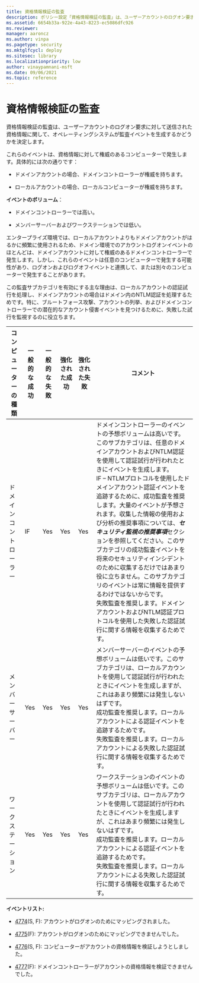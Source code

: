 ```yaml
---
title: 資格情報検証の監査
description: ポリシー設定「資格情報検証の監査」は、ユーザーアカウントのログオン要求資格情報が送信されたときに監査イベントが生成されるかどうかを決定します。
ms.assetid: 6654b33a-922e-4a43-8223-ec5086dfc926
ms.reviewer: 
manager: aaroncz
ms.author: vinpa
ms.pagetype: security
ms.mktglfcycl: deploy
ms.sitesec: library
ms.localizationpriority: low
author: vinaypamnani-msft
ms.date: 09/06/2021
ms.topic: reference
---
```


# 資格情報検証の監査

資格情報検証の監査は、ユーザーアカウントのログオン要求に対して送信された資格情報に関して、オペレーティングシステムが監査イベントを生成するかどうかを決定します。

これらのイベントは、資格情報に対して権威のあるコンピューターで発生します。具体的には次の通りです：

- ドメインアカウントの場合、ドメインコントローラーが権威を持ちます。

- ローカルアカウントの場合、ローカルコンピューターが権威を持ちます。

**イベントのボリューム**：

- ドメインコントローラーでは高い。

- メンバーサーバーおよびワークステーションでは低い。

エンタープライズ環境では、ローカルアカウントよりもドメインアカウントがはるかに頻繁に使用されるため、ドメイン環境でのアカウントログオンイベントのほとんどは、ドメインアカウントに対して権威のあるドメインコントローラーで発生します。しかし、これらのイベントは任意のコンピューターで発生する可能性があり、ログオンおよびログオフイベントと連携して、または別々のコンピューターで発生することがあります。

この監査サブカテゴリを有効にする主な理由は、ローカルアカウントの認証試行を処理し、ドメインアカウントの場合はドメイン内のNTLM認証を処理するためです。特に、ブルートフォース攻撃、アカウントの列挙、およびドメインコントローラーでの潜在的なアカウント侵害イベントを見つけるために、失敗した試行を監視するのに役立ちます。

| コンピューターの種類 | 一般的な成功 | 一般的な失敗 | 強化された成功 | 強化された失敗 | コメント                                                                                                                                                                                                                                                                                                                                                                                                                                                                                                                                                                                                                                                                                                                                                                                                                                                     |
|-----------------------|---------------|---------------|------------------|------------------|--------------------------------------------------------------------------------------------------------------------------------------------------------------------------------------------------------------------------------------------------------------------------------------------------------------------------------------------------------------------------------------------------------------------------------------------------------------------------------------------------------------------------------------------------------------------------------------------------------------------------------------------------------------------------------------------------------------------------------------------------------------------------------------------------------------------------------------------------------------|
| ドメインコントローラー | IF            | Yes           | Yes              | Yes              | ドメインコントローラーのイベントの予想ボリュームは高いです。このサブカテゴリは、任意のドメインアカウントおよびNTLM認証を使用して認証試行が行われたときにイベントを生成します。<br>IF – NTLMプロトコルを使用したドメインアカウント認証イベントを追跡するために、成功監査を推奨します。大量のイベントが予想されます。収集した情報の使用および分析の推奨事項については、***セキュリティ監視の推奨事項***セクションを参照してください。このサブカテゴリの成功監査イベントを将来のセキュリティインシデントのために収集するだけではあまり役に立ちません。このサブカテゴリのイベントは常に情報を提供するわけではないからです。<br>失敗監査を推奨します。ドメインアカウントおよびNTLM認証プロトコルを使用した失敗した認証試行に関する情報を収集するためです。 |
| メンバーサーバー     | Yes           | Yes           | Yes              | Yes              | メンバーサーバーのイベントの予想ボリュームは低いです。このサブカテゴリは、ローカルアカウントを使用して認証試行が行われたときにイベントを生成しますが、これはあまり頻繁には発生しないはずです。<br>成功監査を推奨します。ローカルアカウントによる認証イベントを追跡するためです。<br>失敗監査を推奨します。ローカルアカウントによる失敗した認証試行に関する情報を収集するためです。                                                                                                                                                                                                                                                                                                                                                                                                                                 |
| ワークステーション   | Yes           | Yes           | Yes              | Yes              | ワークステーションのイベントの予想ボリュームは低いです。このサブカテゴリは、ローカルアカウントを使用して認証試行が行われたときにイベントを生成しますが、これはあまり頻繁には発生しないはずです。<br>成功監査を推奨します。ローカルアカウントによる認証イベントを追跡するためです。<br>失敗監査を推奨します。ローカルアカウントによる失敗した認証試行に関する情報を収集するためです。                                                                                                                                                                                                                                                                                                                                                                                                                                   |

**イベントリスト:**

-   [4774](event-4774.md)(S, F): アカウントがログオンのためにマッピングされました。

-   [4775](event-4775.md)(F): アカウントがログオンのためにマッピングできませんでした。

-   [4776](event-4776.md)(S, F): コンピューターがアカウントの資格情報を検証しようとしました。

-   [4777](event-4777.md)(F): ドメインコントローラーがアカウントの資格情報を検証できませんでした。
